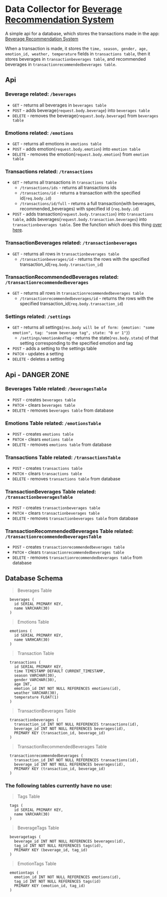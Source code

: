 # Data Collector for [Beverage Recommendation System](https://github.com/Eessh/beverage-recommendation-system/)

A simple api for a database, which stores the transactions made in the app: [Beverage Recommendation System](https://github.com/Eessh/beverage-recommendation-system/)

When a transaction is made, it stores the `time, season, gender, age, emotion_id, weather, temperature` fields in `transactions table`, then it stores beverages in `transactionbeverages table`, and recommended beverages in `transactionrecommendedbeverages table`.


## Api
### Beverage related: `/beverages`
- `GET` - returns all beverages in `beverages table`
- `POST` - adds beverage(`request.body.beverage`) into `beverages table`
- `DELETE` - removes the beverage(`request.body.beverage`) from `beverages table`

### Emotions related: `/emotions`
- `GET` - returns all emotions in `emotions table`
- `POST` - adds emotion(`request.body.emotion`) into `emotion table`
- `DELETE` - removes the emotion(`request.body.emotion`) from `emotion table`

### Transactions related: `/transactions`
- `GET` - returns all transactions in `transactions table`
  - `/transactions/ids` - returns all transactions ids
  - `/transactions/id` - returns a transaction with the specified id(`req.body.id`)
  - `/transactions/id/full` - returns a full transaction(with beverages, recommended_beverages) with specified id (`req.body.id`)
- `POST` - adds transaction(`request.body.transaction`) into `transactions table`, adds beverages(`request.body.transaction.beverages`) into `transactionbeverages table`. See the function which does this thing [over here](https://github.com/Eessh/beverage-recommendation-system-data-collector/blob/aee9a24ee4c597b325ef8bd35dbef28042beb2ca/HerokuDBQueries.js#L232).

### TransactionBeverages related: `/transactionbeverages`
- `GET` - returns all rows in `transactionbeverages table`
  - `/transactionbeverages/id` - returns the rows with the specified transaction_id(`req.body.transaction_id`)

### TransactionRecommendedBeverages related: `/transactionrecommendedbeverages`
- `GET` - returns all rows in `transactionrecommendedbeverages table`
  - `/transactionrecommendedbeverages/id` - returns the rows with the specified transaction_id(`req.body.transaction_id`)

### Settings related: `/settings`
- `GET` - returns all settings(`res.body will be of form: {emotion: "some emotion", tag: "seom beverage tag", state: "0 or 1"}`)
  - `/settings/emotionAndTag` - returns the state(`res.body.state`) of that setting corresponding to the specified emotion and tag
- `POST` - adds a setting to the settings table
- `PATCH` - updates a setting
- `DELETE` - deletes a setting


## Api - DANGER ZONE
### Beverages Table related: `/beveragesTable`
- `POST` - creates `beverages table`
- `PATCH` - clears `beverages table`
- `DELETE` - removes `beverages table` from database

### Emotions Table related: `/emotionsTable`
- `POST` - creates `emotions table`
- `PATCH` - clears `emotions table`
- `DELETE` - removes `emotions table` from database

### Transactions Table related: `/transactionsTable`
- `POST` - creates `transactions table`
- `PATCH` - clears `transactions table`
- `DELETE` - removes `transactions table` from database

### TransactionBeverages Table related: `/transactionbeveragesTable`
- `POST` - creates `transactionbeverages table`
- `PATCH` - clears `transactionbeverages table`
- `DELETE` - removes `transactionbeverages table` from database

### TransactionRecommendedBeverages Table related: `/transactionrecommendedbeveragesTable`
- `POST` - creates `transactionrecommendedbeverages table`
- `PATCH` - clears `transactionrecommendedbeverages table`
- `DELETE` - removes `transactionrecommendedbeverages table` from database

## Database Schema
> Beverages Table
```
  beverages (
    id SERIAL PRIMARY KEY,
    name VARCHAR(30)
  )
```
> Emotions Table
```
  emotions (
    id SERIAL PRIMARY KEY,
    name VARHCAR(30)
  )
```
> Transaction Table
```
  transactions (
    id SERIAL PRIMARY KEY,
    time TIMESTAMP DEFAULT CURRENT_TIMESTAMP,
    season VARCHAR(30),
    gender VARCHAR(30),
    age INT,
    emotion_id INT NOT NULL REFERENCES emotions(id),
    weather VARCHAR(30),
    temperature FLOAT(1)
  )
```
> TransactionBeverages Table
```
  transactionbeverages (
    transaction_id INT NOT NULL REFERENCES transactions(id),
    beverage_id INT NOT NULL REFERENCES beverages(id),
    PRIMARY KEY (transaction_id, beverage_id)
  )
```
> TransactionRecommendedBeverages Table
```
  transactionrecommendedbeverages (
    transaction_id INT NOT NULL REFERENCES transactions(id),
    beverage_id INT NOT NULL REFERENCES beverages(id),
    PRIMARY KEY (transaction_id, beverage_id)
  )
```
### The following tables currently have no use:
> Tags Table
```
  tags (
    id SERIAL PRIMARY KEY,
    name VARCHAR(30)
  )
```
> BeverageTags Table
```
  beveragetags (
    beverage_id INT NOT NULL REFERENCES beverages(id),
    tag_id INT NOT NULL REFERENCES tags(id),
    PRIMARY KEY (beverage_id, tag_id)
  )
```
> EmotionTags Table
```
  emotiontags (
    emotion_id INT NOT NULL REFERENCES emotions(id),
    tag_id INT NOT NULL REFERENCES tags(id)
    PRIMARY KEY (emotion_id, tag_id)
  )
```
